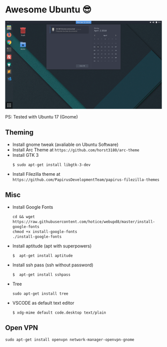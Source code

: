 # Awesome Ubuntu 😎

![A screenshot of Ubuntu Desktop ](images/desktop.png)

PS: Tested with Ubuntu 17 (Gnome)

## Theming

* Install gnome tweak (avaliable on Ubuntu Software)
* Install Arc Theme at `https://github.com/horst3180/arc-theme`
* Install GTK 3
   ```
   $ sudo apt-get install libgtk-3-dev
   ```
* Install Filezilla theme at `https://github.com/PapirusDevelopmentTeam/papirus-filezilla-themes`
   
## Misc

* Install Google Fonts
   ```
   cd && wget https://raw.githubusercontent.com/hotice/webupd8/master/install-google-fonts
   chmod +x install-google-fonts
   ./install-google-fonts
   ```
* Install aptitude (apt with superpowers)
   ```
   $  apt-get install aptitude
   ```
* Install ssh pass (ssh without password)
   ```
   $  apt-get install sshpass
   ```
* Tree
   ```
   sudo apt-get install tree
   ```
* VSCODE as default text editor
   ```
   $ xdg-mime default code.desktop text/plain
   ```

## Open VPN
```
sudo apt-get install openvpn network-manager-openvpn-gnome
```

